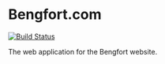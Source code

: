 Bengfort.com
============

[![Build Status](https://travis-ci.org/bbengfort/bengfort.com.png?branch=master)](https://travis-ci.org/bbengfort/bengfort.com)

The web application for the Bengfort website.
